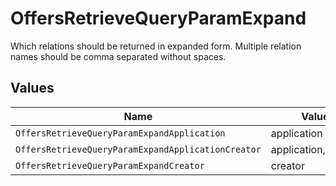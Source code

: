 # OffersRetrieveQueryParamExpand

Which relations should be returned in expanded form. Multiple relation names should be comma separated without spaces.


## Values

| Name                                               | Value                                              |
| -------------------------------------------------- | -------------------------------------------------- |
| `OffersRetrieveQueryParamExpandApplication`        | application                                        |
| `OffersRetrieveQueryParamExpandApplicationCreator` | application,creator                                |
| `OffersRetrieveQueryParamExpandCreator`            | creator                                            |